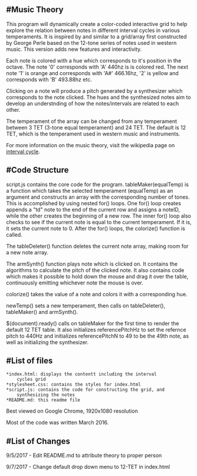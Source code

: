 #Music Theory
-------------

This program will dynamically create a color-coded interactive grid to 
help explore the relation between notes in different interval cycles in 
various temperaments. It is inspired by and similar to a grid/array first 
constructed by George Perle based on the 12-tone series of notes used in 
western music. This version adds new features and interactivity.

Each note is colored with a hue which corresponds to it's position in the 
octave. The note '0' corresponds with 'A' 440hz is is colored red. The next 
note '1' is orange and corresponds with 'A#' 466.16hz, '2' is yellow and 
corresponds with 'B' 493.88hz etc.

Clicking on a note will produce a pitch generated by a synthesizer which 
corresponds to the note clicked. The hues and the synthesized notes aim 
to develop an understnding of how the notes/intervals are related to 
each other.

The temperament of the array can be changed from any temperament between 
3 TET (3-tone equal temperament) and 24 TET. The default is 12 TET, which 
is the temperament used in western music and instruments.

For more information on the music theory, visit the wikipedia page on 
[interval cycle](https://en.wikipedia.org/wiki/Interval_cycle).

#Code Structure
---------------

script.js contains the core code for the program. tableMaker(equalTemp) 
is a function which takes the selected temperament (equalTemp) as an 
argument and constructs an array with the corresponding number of tones. 
This is accomplished by using nested for() loops. One for() loop creates 
appends a "td" note to the end of the current row and assigns a noteID, 
while the other creates the beginning of a new row. The inner for() loop 
also checks to see if the current note is equal to the current temperament. 
If it is, it sets the current note to 0. After the for() loops, the 
colorize() function is called.

The tableDeleter() function deletes the current note array, making room 
for a new note array. 

The armSynth() function plays note which is clicked on. It contains the 
algorithms to calculate the pitch of the clicked note. It also contains 
code which makes it possible to hold down the mouse and drag it over the 
table, continuously emitting whichever note the mouse is over.

colorize() takes the value of a note and colors it with a corresponding 
hue.

newTemp() sets a new temperament, then calls on tableDeleter(), 
tableMaker() and armSynth().

$(document).ready() calls on tableMaker for the first time to render the 
default 12 TET table. It also initializes referencePitchHz to set the 
refernce pitch to 440Hz and initializes referencePitchN to 49 to be the 
49th note, as well as initializing the synthesizer.

#List of files
--------------

	*index.html: displays the contentt including the interval 
		cycles grid
	*stylesheet.css: contains the styles for index.html
	*script.js: contains the code for constructing the grid, and 
		synthesizing the notes
	*README.md: this readme file

Best viewed on Google Chrome, 1920x1080 resolution

Most of the code was written March 2016.

#List of Changes
----------------
9/5/2017 - Edit README.md to attribute theory to proper person

9/7/2017 - Change default drop down menu to 12-TET in index.html